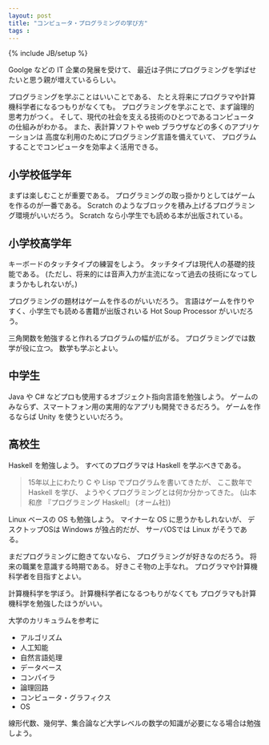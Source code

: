```yaml
---
layout: post
title: "コンピュータ・プログラミングの学び方"
tags : 
---
```

{% include JB/setup %}

Goolge などの IT 企業の発展を受けて、
最近は子供にプログラミングを学ばせたいと思う親が増えているらしい。

プログラミングを学ぶことはいいことである、
たとえ将来にプログラマや計算機科学者になるつもりがなくても。
プログラミングを学ぶことで、まず論理的思考力がつく。
そして、現代の社会を支える技術のひとつであるコンピュータの仕組みがわかる。
また、表計算ソフトや web ブラウザなどの多くのアプリケーションは
高度な利用のためにプログラミング言語を備えていて、
プログラムすることでコンピュータを効率よく活用できる。

## 小学校低学年

まずは楽しむことが重要である。
プログラミングの取っ掛かりとしてはゲームを作るのが一番である。
Scratch のようなブロックを積み上げるプログラミング環境がいいだろう。
Scratch なら小学生でも読める本が出版されている。

## 小学校高学年

キーボードのタッチタイプの練習をしよう。
タッチタイプは現代人の基礎的技能である。
(ただし、将来的には音声入力が主流になって過去の技術になってしまうかもしれないが。)

プログラミングの題材はゲームを作るのがいいだろう。
言語はゲームを作りやすく、小学生でも読める書籍が出版されいる Hot Soup Processor がいいだろう。

三角関数を勉強すると作れるプログラムの幅が広がる。
プログラミングでは数学が役に立つ。
数学も学ぶとよい。

## 中学生

Java や C# などプロも使用するオブジェクト指向言語を勉強しよう。
ゲームのみならず、スマートフォン用の実用的なアプリも開発できるだろう。
ゲームを作るならば Unity を使うといいだろう。

## 高校生

Haskell を勉強しよう。
すべてのプログラマは Haskell を学ぶべきである。

<blockquote>
15年以上にわたり C や Lisp でプログラムを書いてきたが、
ここ数年で Haskell を学び、
ようやくプログラミングとは何か分かってきた。
(山本和彦 『プログラミング Haskell』 (オーム社))
</blockquote>

Linux ベースの OS も勉強しよう。
マイナーな OS に思うかもしれないが、
デスクトップOSは Windows が独占的だが、
サーバOSでは Linux がそうである。

まだプログラミングに飽きてないなら、
プログラミングが好きなのだろう。
将来の職業を意識する時期である。
好きこそ物の上手なれ。
プログラマや計算機科学者を目指すとよい。

計算機科学を学ぼう。
計算機科学者になるつもりがなくても
プログラマも計算機科学を勉強したほうがいい。

大学のカリキュラムを参考に

* アルゴリズム
* 人工知能
* 自然言語処理
* データベース
* コンパイラ
* 論理回路
* コンピュータ・グラフィクス
* OS

線形代数、幾何学、集合論など大学レベルの数学の知識が必要になる場合は勉強しよう。


